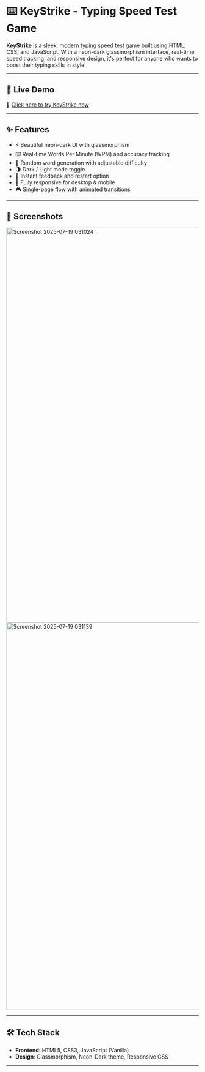 # ⌨️ KeyStrike - Typing Speed Test Game

**KeyStrike** is a sleek, modern typing speed test game built using HTML, CSS, and JavaScript. With a neon-dark glassmorphism interface, real-time speed tracking, and responsive design, it's perfect for anyone who wants to boost their typing skills in style!

---

## 🚀 Live Demo

🔗 [Click here to try KeyStrike now](https://premthoke.github.io/keystrike/)

---

## ✨ Features

- ⚡ Beautiful neon-dark UI with glassmorphism
- ⌨️ Real-time Words Per Minute (WPM) and accuracy tracking
- 🔁 Random word generation with adjustable difficulty
- 🌗 Dark / Light mode toggle
- 🎯 Instant feedback and restart option
- 📱 Fully responsive for desktop & mobile
- 🎮 Single-page flow with animated transitions

---

## 📸 Screenshots

<img width="1910" height="1032" alt="Screenshot 2025-07-19 031024" src="https://github.com/user-attachments/assets/790041ab-0c58-49a3-a2a5-e7ca37e3013b" />
<img width="1832" height="1012" alt="Screenshot 2025-07-19 031139" src="https://github.com/user-attachments/assets/96ac1c41-b67f-4444-92ed-66685459641d" />

---

## 🛠️ Tech Stack

- **Frontend**: HTML5, CSS3, JavaScript (Vanilla)
- **Design**: Glassmorphism, Neon-Dark theme, Responsive CSS

---
